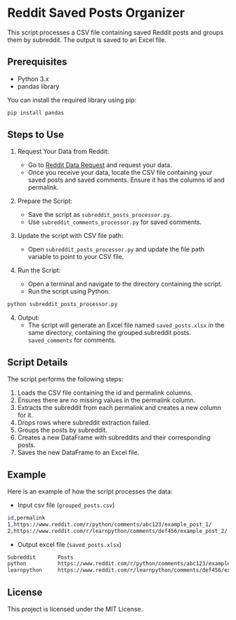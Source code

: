 # Reddit Saved Posts Organizer

This script processes a CSV file containing saved Reddit posts and groups them by subreddit. The output is saved to an Excel file.

## Prerequisites

- Python 3.x
- pandas library

You can install the required library using pip:

```sh
pip install pandas
```

## Steps to Use

1. Request Your Data from Reddit:
    - Go to [Reddit Data Request](https://www.reddit.com/settings/data-request) and request your data.
    - Once you receive your data, locate the CSV file containing your saved posts and saved comments. Ensure it has the columns id and permalink.

2. Prepare the Script:
    - Save the script as `subreddit_posts_processor.py`.
    - Use `subreddit_comments_processor.py` for saved comments.

3. Update the script with CSV file path:
    - Open `subreddit_posts_processor.py` and update the file path variable to point to your CSV file.

3. Run the Script:
    - Open a terminal and navigate to the directory containing the script.
    - Run the script using Python.

```sh
python subreddit_posts_processor.py
```

4. Output:
    - The script will generate an Excel file named `saved_posts.xlsx` in the same directory, containing the grouped subreddit posts. `saved_comments` for comments.
  
## Script Details

The script performs the following steps:

1. Loads the CSV file containing the id and permalink columns.
2. Ensures there are no missing values in the permalink column.
3. Extracts the subreddit from each permalink and creates a new column for it.
4. Drops rows where subreddit extraction failed.
5. Groups the posts by subreddit.
6. Creates a new DataFrame with subreddits and their corresponding posts.
7. Saves the new DataFrame to an Excel file.

## Example

Here is an example of how the script processes the data:

-  Input csv file (`grouped_posts.csv`)
```sh
id,permalink
1,https://www.reddit.com/r/python/comments/abc123/example_post_1/
2,https://www.reddit.com/r/learnpython/comments/def456/example_post_2/
```

-  Output excel file (`saved_posts.xlsx`)
```sh
Subreddit       Posts
python          https://www.reddit.com/r/python/comments/abc123/example_post_1/
learnpython     https://www.reddit.com/r/learnpython/comments/def456/example_post_2/
```
## License

This project is licensed under the MIT License.
